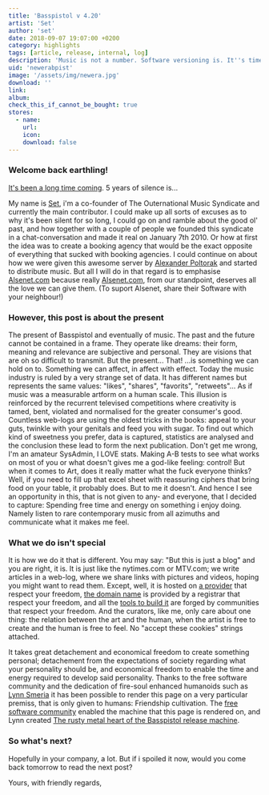```yaml
---
title: 'Basspistol v 4.20'
artist: 'Set'
author: 'set'
date: 2018-09-07 19:07:00 +0200
category: highlights
tags: [article, release, internal, log]
description: 'Music is not a number. Software versioning is. It''s time to bringing back cultural diversity to the interwebs. '
uid: 'newerabpist'
image: '/assets/img/newera.jpg'
download: ''
link:
album: 
check_this_if_cannot_be_bought: true
stores:
  - name:
    url: 
    icon: 
    download: false
---
```

### Welcome back earthling!

[It's been a long time coming](https://youtu.be/OhSNpX18eLo?ref=TheOuternationalMusicSyndicateWasHere "Hijack - Back To Brixton"). 5 years of silence is... 

My name is [Set](https://set.hallstrom.ch?ref=TheOuternationalMusicSyndicateWasHere "Set's Website"), i'm a co-founder of The Outernational Music Syndicate and currently the main contributor. I could make up all sorts of excuses as to why it's been silent for so long, I could go on and ramble about the good ol' past, and how together with a couple of people we founded this syndicate in a chat-conversation and made it real on January 7th 2010. Or how at first the idea was to create a booking agency that would be the exact opposite of everything that sucked with booking agencies. I could continue on about how we were given this awesome server by [Alexander Poltorak](http://alsenet.com?ref=TheOuternationalMusicSyndicateWasHere "Alsenet.com") and started to distribute music. But all I will do in that regard is to emphasise [Alsenet.com](http://alsenet.com?ref=TheOuternationalMusicSyndicateWasHere "Alsenet.com") because really [Alsenet.com](http://alsenet.com?ref=TheOuternationalMusicSyndicateWasHere "Alsenet.com"), from our standpoint, deserves all the love we can give them. (To suport Alsenet, share their Software with your neighbour!)

### However, this post is about the present

The present of Basspistol and eventually of music. The past and the future cannot be contained in a frame. They operate like dreams: their form, meaning and relevance are subjective and personal. They are visions that are oh so difficult to transmit. But the present... That! ...is something we can hold on to. Something we can affect, in affect with effect. Today the music industry is ruled by a very strange set of data. It has different names but represents the same values: "likes", "shares", "favorits", "retweets"... As if music was a measurable artform on a human scale. This illusion is reinforced by the recurrent televised competitions where creativity is tamed, bent, violated and normalised for the greater consumer's good. Countless web-logs are using the oldest tricks in the books: appeal to your guts, twinkle with your genitals and feed you with sugar. To find out which kind of sweetness you prefer, data is captured, statistics are analysed and the conclusion these lead to form the next publication. Don't get me wrong, I'm an amateur SysAdmin, I LOVE stats. Making A-B tests to see what works on most of you or what doesn't gives me a god-like feeling: control! But when it comes to Art, does it really matter what the fuck everyone thinks? Well, if you need to fill up that excel sheet with reassuring ciphers that bring food on your table, it probably does. But to me it doesn't. And hence I see an opportunity in this, that is not given to any- and everyone, that I decided to capture: Spending free time and energy on something i enjoy doing. Namely listen to rare contemporary music from all azimuths and communicate what it makes me feel.

### What we do isn't special

It is how we do it that is different. You may say: "But this is just a blog" and you are right, it is. It is just like the nytimes.com or MTV.com; we write articles in a web-log, where we share links with pictures and videos, hoping you might want to read them. Except, well, it is hosted on [a provider](http://alsenet.com?ref=TheOuternationalMusicSyndicateWasHere "Alsetnet.com") that respect your freedom, [the domain name](https://www.gandi.net?ref=TheOuternationalMusicSyndicateWasHere) is provided by a registrar that respect your freedom, and all the [tools to build it](https://en.wikipedia.org/wiki/Open-source_model?ref=TheOuternationalMusicSyndicateWasHere "Open Source Software") are forged by communities that respect your freedom. And the curators, like me, only care about one thing: the relation between the art and the human, when the artist is free to create and the human is free to feel. No "accept these cookies" strings attached.

It takes great detachement and economical freedom to create something personal; detachement from the expectations of society regarding what your personality should be, and economical freedom to enable the time and energy required to develop said personality. Thanks to the free software community and the dedication of fire-soul enhanced humanoids such as [Lynn Smeria](https://github.com/aengl?ref=TheOuternationalMusicSyndicateWasHere "Lynn Smeria's Github") it has been possible to render this page on a very particular premiss, that is only given to humans: Friendship cultivation. The [free software community](https://www.fsf.org/?ref=TheOuternationalMusicSyndicateWasHere "Free Software Foundation") enabled the machine that this page is rendered on, and Lynn created [The rusty metal heart of the Basspistol release machine](https://github.com/aengl/publikator?ref=TheOuternationalMusicSyndicateWasHere "Git-Repo for Jekyll enabled Music Album publications"). 

### So what's next?

Hopefully in your company, a lot. But if i spoiled it now, would you come back tomorrow to read the next post?

Yours, with friendly regards,
